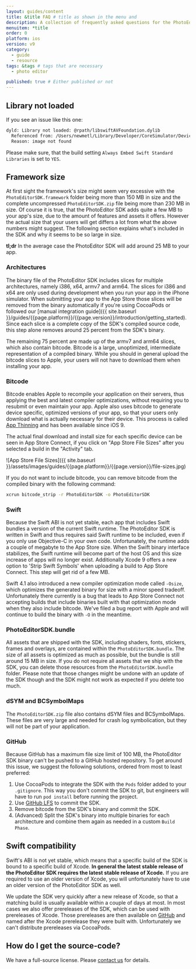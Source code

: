 ```yaml
---
layout: guides/content
title: &title FAQ # title as shown in the menu and
description: A collection of frequently asked questions for the PhotoEditor SDK for iOS including framework size, Swift, Delta updates, Bitcode and app thinning.
menuitem: *title
order: 0
platform: ios
version: v9
category:
  - guide
  - resource
tags: &tags # tags that are necessary
  - photo editor

published: true # Either published or not
---
```



## Library not loaded
If you see an issue like this one:
```bash
dyld: Library not loaded: @rpath/libswiftAVFoundation.dylib
  Referenced from: /Users/newmetl/Library/Developer/CoreSimulator/Devices/E2DE480D-05E4-47F7-9266-9598C787AA1F/data/Containers/Bundle/Application/7CA0CE63-7952-4EE5-92A4-81E85FCB7695/Test Integration.app/Frameworks/PhotoEditorSDK.framework/PhotoEditorSDK
  Reason: image not found
```
Please make sure, that the build setting `Always Embed Swift Standard Libraries` is set to `YES`.

## Framework size

At first sight the framework's size might seem very excessive with the `PhotoEditorSDK.framework` folder being more than 150 MB in size and the complete uncompressed `PhotoEditorSDK.zip` file being more than 230 MB in size. Of course it is true, that the PhotoEditor SDK adds quite a few MB to your app's size, due to the amount of features and assets it offers. However the actual size that your users will get differs a lot from what the above numbers might suggest. The following section explains what's included in the SDK and why it seems to be so large in size.

**tl;dr** In the average case the PhotoEditor SDK will add around 25 MB to your app.

### Architectures

The binary file of the PhotoEditor SDK includes slices for multiple architectures, namely i386, x64, armv7 and arm64. The slices for i386 and x64 are only used during development when you run your app in the iPhone simulator. When submitting your app to the App Store those slices will be removed from the binary automatically if you're using CocoaPods or followed our [manual integration guide]({{ site.baseurl }}/guides/{{page.platform}}/{{page.version}}/introduction/getting_started). Since each slice is a complete copy of the SDK's compiled source code, this step alone removes around 25 percent from the SDK's binary.

The remaining 75 percent are made up of the armv7 and arm64 slices, which also contain bitcode. Bitcode is a large, unoptimized, intermediate representation of a compiled binary. While you should in general upload the bitcode slices to Apple, your users will not have to download them when installing your app.

### Bitcode

Bitcode enables Apple to recompile your application on their servers, thus applying the best and latest compiler optimizations, without requiring you to resubmit or even maintain your app. Apple also uses bitcode to generate device specific, optimized versions of your app, so that your users only download what is actually necessary for their device. This process is called [App Thinning](https://help.apple.com/xcode/mac/current/#/devbbdc5ce4f) and has been available since iOS 9.

The actual final download and install size for each specific device can be seen in App Store Connect, if you click on "App Store File Sizes" after you selected a build in the "Activity" tab.

![App Store File Sizes]({{ site.baseurl }}/assets/images/guides/{{page.platform}}/{{page.version}}/file-sizes.jpg)

If you do not want to include bitcode, you can remove bitcode from the compiled binary with the following command:

```bash
xcrun bitcode_strip -r PhotoEditorSDK -o PhotoEditorSDK
```

### Swift

Because the Swift ABI is not yet stable, each app that includes Swift bundles a version of the current Swift runtime. The PhotoEditor SDK is written in Swift and thus requires said Swift runtime to be included, even if you only use Objective-C in your own code. Unfortunately, the runtime adds a couple of megabyte to the App Store size. When the Swift binary interface stabilizes, the Swift runtime will become part of the host OS and this size increase of apps will no longer exist. Additionally Xcode 9 offers a new option to 'Strip Swift Symbols' when uploading a build to App Store Connect. This step will get rid of a few MB. 

Swift 4.1 also introduced a new compiler optimization mode called `-Osize`, which optimizes the generated binary for size with a minor speed tradeoff. Unfortunately there currently is a bug that leads to App Store Connect not accepting builds that include binaries built with that optimization mode when they also include bitcode. We've filed a bug report with Apple and will continue to build the binary with `-O` in the meantime.

### PhotoEditorSDK.bundle

All assets that are shipped with the SDK, including shaders, fonts, stickers, frames and overlays, are contained within the `PhotoEditorSDK.bundle`. The size of all assets is optimized as much as possible, but the bundle is still around 15 MB in size. If you do not require all assets that we ship with the SDK, you can delete those resources from the `PhotoEditorSDK.bundle` folder. Please note that those changes might be undone with an update of the SDK though and the SDK might not work as expected if you delete too much.

### dSYM and BCSymbolMaps

The `PhotoEditorSDK.zip` file also contains dSYM files and BCSymbolMaps. These files are very large and needed for crash log symbolication, but they will not be part of your application.

### GitHub

Because GitHub has a maximum file size limit of 100 MB, the PhotoEditor SDK binary can't be pushed to a GitHub hosted repository. To get around this issue, we suggest the following solutions, ordered from most to least preferred:

1. Use CocoaPods to integrate the SDK with the `Pods` folder added to your `.gitignore`. This way you don't commit the SDK to git, but engineers will have to run `pod install` before running the project.
2. Use [GitHub LFS](https://git-lfs.github.com) to commit the SDK.
3. Remove bitcode from the SDK's binary and commit the SDK.
4. (Advanced) Split the SDK's binary into multiple binaries for each architecture and combine them again as needed in a custom `Build Phase`.

## Swift compatibility

Swift's ABI is not yet stable, which means that a specific build of the SDK is bound to a specific build of Xcode. **In general the latest stable release of the PhotoEditor SDK requires the latest stable release of Xcode.** If you are required to use an older version of Xcode, you will unfortunately have to use an older version of the PhotoEditor SDK as well.

We update the SDK very quickly after a new release of Xcode, so that a matching build is usually available within a couple of days at most. In most cases we also offer prereleases of the SDK, which can be used with prereleases of Xcode. Those prereleases are then available on [GitHub](http://github.com/imgly/pesdk-ios-build/releases) and named after the Xcode prerelease they were built with. Unfortunately we can't distribute prereleases via CocoaPods.

## How do I get the source-code?
We have a full-source license. Please [contact us](https://www.photoeditorsdk.com/pricing#contact) for details.
